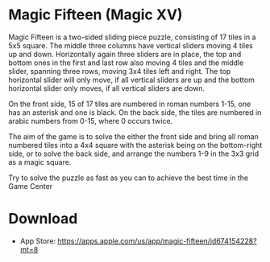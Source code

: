 # Magic Fifteen (Magic XV)

Magic Fifteen is a two-sided sliding piece puzzle, consisting of 17 tiles in a 5x5 square. The middle three columns have vertical sliders moving 4 tiles up and down. Horizontally again three sliders are in place, the top and bottom ones in the first and last row also moving 4 tiles and the middle slider, spanning three rows, moving 3x4 tiles left and right. The top horizontal slider will only move, if all vertical sliders are up and the bottom horizontal slider only moves, if all vertical sliders are down.

On the front side, 15 of 17 tiles are numbered in roman numbers 1-15, one has an asterisk and one is black. On the back side, the tiles are numbered in arabic numbers from 0-15, where 0 occurs twice.

The aim of the game is to solve the either the front side and bring all roman numbered tiles into a 4x4 square with the asterisk being on the bottom-right side, or to solve the back side, and arrange the numbers 1-9 in the 3x3 grid as a magic square.

Try to solve the puzzle as fast as you can to achieve the best time in the Game Center

# Download

- App Store: https://apps.apple.com/us/app/magic-fifteen/id674154228?mt=8
